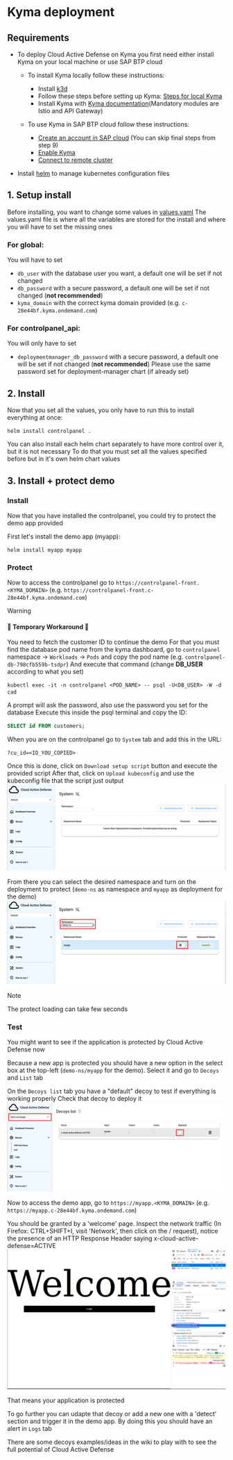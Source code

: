 # Kyma deployment

## Requirements
- To deploy Cloud Active Defense on Kyma you first need either install Kyma on your local machine or use SAP BTP cloud
    - To install Kyma locally follow these instructions:
        - Install [k3d](https://k3d.io/v5.6.3/#installation)
        - Follow these steps before setting up Kyma: [Steps for local Kyma](https://github.com/kyma-project/api-gateway/issues/1133)
        - Install Kyma with [Kyma documentation](https://kyma-project.io/#/02-get-started/01-quick-install)(Mandatory modules are Istio and API Gateway)

    - To use Kyma in SAP BTP cloud follow these instructions:
        - [Create an account in SAP cloud](https://developers.sap.com/tutorials/btp-free-tier-account.html) (You can skip final steps from step 9)
        - [Enable Kyma](https://developers.sap.com/tutorials/cp-kyma-getting-started.html)
        - [Connect to remote cluster](https://developers.sap.com/tutorials/cp-kyma-download-cli.html)

- Install [helm](https://helm.sh/docs/intro/install/) to manage kubernetes configuration files

## 1. Setup install
Before installing, you want to change some values in [values.yaml](./values.yaml)
The values.yaml file is where all the variables are stored for the install and where you will have to set the missing ones

### For global:
You will have to set
- `db_user` with the database user you want, a default one will be set if not changed
- `db_password` with a secure password, a default one will be set if not changed (**not recommended**)
- `kyma_domain` with the correct kyma domain provided (e.g. `c-28e44bf.kyma.ondemand.com`)

### For controlpanel_api:
You will only have to set
- `deploymentmanager_db_password` with a secure password, a default one will be set if not changed (**not recommended**)
Please use the same password set for deployment-manager chart (if already set)

## 2. Install

Now that you set all the values, you only have to run this to install everything at once:
```shell
helm install controlpanel .
```

You can also install each helm chart separately to have more control over it, but it is not necessary
To do that you must set all the values specified before but in it's own helm chart values

## 3. Install + protect demo

### Install
Now that you have installed the controlpanel, you could try to protect the demo app provided

First let's install the demo app (myapp):
```shell
helm install myapp myapp
```

### Protect
Now to access the controlpanel go to `https://controlpanel-front.<KYMA_DOMAIN>` (e.g. `https://controlpanel-front.c-28e44bf.kyma.ondemand.com`)

> [!WARNING]
> #### 🚧 Temporary Workaround 🚧
> You need to fetch the customer ID to continue the demo
> For that you must find the database pod name from the kyma dashboard, go to `controlpanel` namespace -> `Workloads` -> `Pods` and copy the pod name (e.g. `controlpanel-db-798cfb559b-tsdpr`)
> And execute that command (change **DB_USER** according to what you set)
> ```shell
> kubectl exec -it -n controlpanel <POD_NAME> -- psql -U<DB_USER> -W -d cad
> ```
> A prompt will ask the password, also use the password you set for the database
> Execute this inside the psql terminal and copy the ID:
> ```sql
> SELECT id FROM customers;
> ```
>
> When you are on the controlpanel go to `System`  tab and add this in the URL:
> ```
>?cu_id=<ID_YOU_COPIED>
> ```
Once this is done, click on `Download setup script` button and execute the provided script
After that, click on `Upload kubeconfig` and use the kubeconfig file that the script just output
![Upload kubeconfig](../assets/controlpanel-upload-kubeconfig.png)

From there you can select the desired namespace and turn on the deployment to protect (`demo-ns` as namespace and `myapp` as deployment for the demo)
![Select app](../assets/controlpanel-select-app.png)

> [!NOTE]
> The protect loading can take few seconds

### Test

You might want to see if the application is protected by Cloud Active Defense now

Because a new app is protected you should have a new option in the select box at the top-left (`demo-ns/myapp` for the demo). Select it and go to `Decoys` and `List` tab

On the `Decoys list` tab you have a "default" decoy to test if everything is working properly
Check that decoy to deploy it
![](../assets/controlpanel-deploy-decoy.png)

Now to access the demo app, go to `https://myapp.<KYMA_DOMAIN>` (e.g. `https://myapp.c-28e44bf.kyma.ondemand.com`)

You should be granted by a 'welcome' page. Inspect the network traffic (In Firefox: CTRL+SHIFT+I, visit 'Network', then click on the / request), notice the presence of an HTTP Response Header saying x-cloud-active-defense=ACTIVE
![](../assets/header.png)

That means your application is protected

To go further you can udapte that decoy or add a new one with a 'detect' section and trigger it in the demo app. By doing this you should have an alert in `Logs` tab

There are some decoys examples/ideas in the wiki to play with to see the full potential of Cloud Active Defense